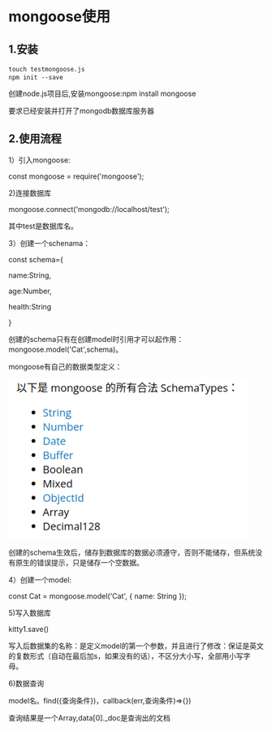 # mongoose使用

## 1.安装

```
touch testmongoose.js
npm init --save
```

创建node.js项目后,安装mongoose:npm install mongoose

要求已经安装并打开了mongodb数据库服务器

## 2.使用流程

1）引入mongoose:

const mongoose = require('mongoose');

2)连接数据库

mongoose.connect('mongodb://localhost/test');

其中test是数据库名。

3）创建一个schenama：

const schema={

name:String,

age:Number,

health:String

}

创建的schema只有在创建model时引用才可以起作用：mongoose.model('Cat',schema)。

mongoose有自己的数据类型定义：

![image-20211124161242425](image-20211124161242425.png)

创建的schema生效后，储存到数据库的数据必须遵守，否则不能储存，但系统没有原生的错误提示，只是储存一个空数据。

4）创建一个model:

const Cat = mongoose.model('Cat', { name: String });

5)写入数据库

kitty1.save()

写入后数据集的名称：是定义model的第一个参数，并且进行了修改：保证是英文的复数形式（自动在最后加s，如果没有的话），不区分大小写，全部用小写字母。

6)数据查询

model名。find({查询条件})，callback(err,查询条件)=>{})

查询结果是一个Array,data[0]._doc是查询出的文档